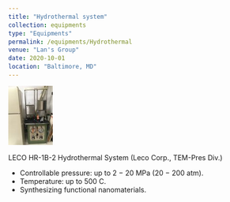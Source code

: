 ```yaml
---
title: "Hydrothermal system"
collection: equipments
type: "Equipments"
permalink: /equipments/Hydrothermal
venue: "Lan's Group"
date: 2020-10-01
location: "Baltimore, MD"
---
```



![hydrothermal](LECO_Hydrothermal.png)

LECO HR-1B-2 Hydrothermal System (Leco Corp., TEM-Pres Div.)

* Controllable pressure: up to 2 − 20 MPa (20 − 200 atm).
* Temperature: up to 500 C.
* Synthesizing functional nanomaterials.
 
